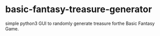 # basic-fantasy-treasure-generator

simple python3 GUI to randomly generate treasure forthe Basic Fantasy Game.
